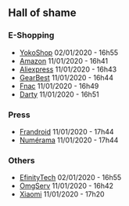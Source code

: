 ## Hall of shame
### E-Shopping
- [YokoShop](https://yokoshop.com/) 02/01/2020 - 16h55
- [Amazon](https://www.amazon.fr/) 11/01/2020 - 16h41
- [Aliexpress](https://www.aliexpress.com/) 11/01/2020 - 16h43
- [GearBest](https://www.gearbest.com/) 11/01/2020 - 16h44
- [Fnac](https://www.fnac.com/) 11/01/2020 - 16h49
- [Darty](https://www.darty.com/) 11/01/2020 - 16h51


### Press
- [Frandroid](https://www.frandroid.com/) 11/01/2020 - 17h44
- [Numérama](https://www.numerama.com/) 11/01/2020 - 17h44

### Others
- [EfinityTech](https://www.efinitytech.com/) 02/01/2020 - 16h55
- [OmgServ](https://www.omgserv.com/fr/) 11/01/2020 - 16h42
- [Xiaomi](https://mi.com/) 11/01/2020 - 17h20
